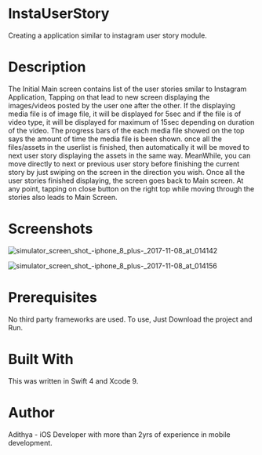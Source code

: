 # InstaUserStory
Creating a application similar to instagram user story module. 

# Description
The Initial Main screen contains list of the user stories smilar to Instagram Application, Tapping on that lead to new screen displaying the images/videos posted by the user one after the other. If the displaying media file is of image file, it will be displayed for 5sec and if the file is of video type, it will be displayed for maximum of 15sec depending on duration of the video. The progress bars of the each media file showed on the top says the amount of time the media file is been shown. once all the files/assets in the userlist is finished, then automatically it will be moved to next user story displaying the assets in the same way. MeanWhile, you can move directly to next or previous user story before finishing the current story by just swiping on the screen in the direction you wish. Once all the user stories finished displaying, the screen goes back to Main screen. At any point, tapping on close button on the right top while moving through the stories also leads to Main Screen.

# Screenshots

![simulator_screen_shot_-_iphone_8_plus_-_2017-11-08_at_014142](https://user-images.githubusercontent.com/33278550/32516688-2fb6fcf4-c42a-11e7-840b-8d7be7d8c346.png)


![simulator_screen_shot_-_iphone_8_plus_-_2017-11-08_at_014156](https://user-images.githubusercontent.com/33278550/32516608-e175e56e-c429-11e7-8faa-b758aadfba77.png)

# Prerequisites
No third party frameworks are used. To use, Just Download the project and Run.

# Built With
This was written in Swift 4 and Xcode 9.

# Author
Adithya - iOS Developer with more than 2yrs of experience in mobile development.

